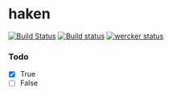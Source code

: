 # haken #
[![Build Status](https://travis-ci.org/onoie/haken.svg?branch=master)](https://travis-ci.org/onoie/haken)
[![Build status](https://ci.appveyor.com/api/projects/status/ben4gawhx3omq1m9?svg=true)](https://ci.appveyor.com/project/onoie/haken)
[![wercker status](https://app.wercker.com/status/ed199025680046a0656446a3b409158d/s/master "wercker status")](https://app.wercker.com/project/byKey/ed199025680046a0656446a3b409158d)

### Todo
- [x] True
- [ ] False
